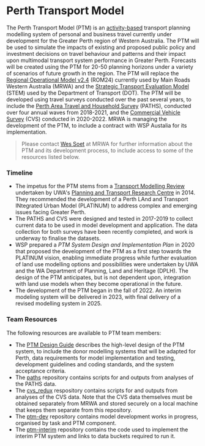 # Perth Transport Model

The Perth Transport Model (PTM) is an [activity-based](https://tfresource.org/topics/Activity_based_models.html) transport planning modelling system of personal and business travel currently under development for the Greater Perth region of Western Australia. The PTM will be used to simulate the impacts of existing and proposed public policy and investment decisions on travel behaviour and patterns and their impact upon multimodal transport system performance in Greater Perth. Forecasts will be created using the PTM for 20-50 planning horizons under a variety of scenarios of future growth in the region. The PTM will replace the [Regional Operational Model v2.4](https://www.mainroads.wa.gov.au/globalassets/technical-commercial/technical-library/road-and-traffic-engineering/traffic-modelling/operational-modelling/guidelines-for-calibration-of-traffic-volumes-rom24-appendix-c.pdf) (ROM24) currently used by Main Roads Western Australia (MRWA) and the [Strategic Transport Evaluation Model](https://www.transport.wa.gov.au/mediaFiles/projects/DOT_P_Transport_Modelling_Guidelines_Activity_Centre_structure_plans.pdf) (STEM) used by the Department of Transport (DOT). The PTM will be developed using travel surveys conducted over the past several years, to include the [Perth Area Travel and Household Survey](https://www.mainroads.wa.gov.au/globalassets/projects-initiatives/transport-surveys/paths-information-sheet.pdf) (PATHS), conducted over four annual waves from 2018-2021, and the [Commercial Vehicle Survey](https://www.mainroads.wa.gov.au/globalassets/projects-initiatives/transport-surveys/cvs-information-sheet.pdf) (CVS) conducted in 2020-2022. MRWA is managing the development of the PTM, to include a contract with WSP Austalia for its implementation. 

> Please contact [Wes Soet](mailto:wesley.soet@mainroads.wa.gov.au) at MRWA for further information about the PTM and its development process, to include access to some of the resources listed below.

### Timeline

+ The impetus for the PTM stems from a [Transport Modelling Review](https://www.patrec.uwa.edu.au/__data/assets/pdf_file/0003/2578710/2014-Transport-Modelling-Review.pdf) undertaken by UWA's [Planning and Transport Research Centre](https://patrec.org/) in 2014. They recommended the development of a Perth LAnd and Transport INtegrated Urban Model (PLATINUM) to address complex and emerging issues facing Greater Perth. 
+ The PATHS and CVS were designed and tested in 2017-2019 to collect current data to be used in model development and application. The data collection for both surveys have been recently completed, and work is underway to finalise the datasets.
+ WSP prepared a _PTM System Design and Implementation Plan_ in 2020 that proposed the development of the PTM as a first step towards the PLATINUM vision, enabling immediate progress while further evaluation of land use modelling options and possibilities were undertaken by UWA and the WA Department of Planning, Land and Heritage (DPLH). The design of the PTM anticipates, but is not dependent upon, integration with land use models when they become operational in the future.
+ The development of the PTM began in the fall of 2022. An interim modeling system will be delivered in 2023, with final delivery of a revised modelling system in 2025.

### Team Resources

The following resources are available to PTM team members:

+ The [PTM Design Guide](https://github.com/rickdonnelly/ptm-design-guide) describes the high-level design of the PTM system, to include the donor modelling systems that will be adapted for Perth, data requirements for model implementation and testing, development guidelines and coding standards, and the system acceptance criteria.
+ The [paths](https://github.com/transportanalytics/paths) repository contains scripts for and outputs from analyses of the PATHS data.
+ The [cvs_redux](https://github.com/rickdonnelly/cvs_redux) respository contains scripts for and outputs from analyses of the CVS data. Note that the CVS data themselves must be obtained separately from MRWA and stored securely on a local machine that keeps them separate from this repository.
+ The [ptm-dev]() repository contains model development works in progress, organised by task and PTM component.
+ The [ptm-interim]() repository contains the code used to implement the interim PTM system and links to data buckets required to run it.

